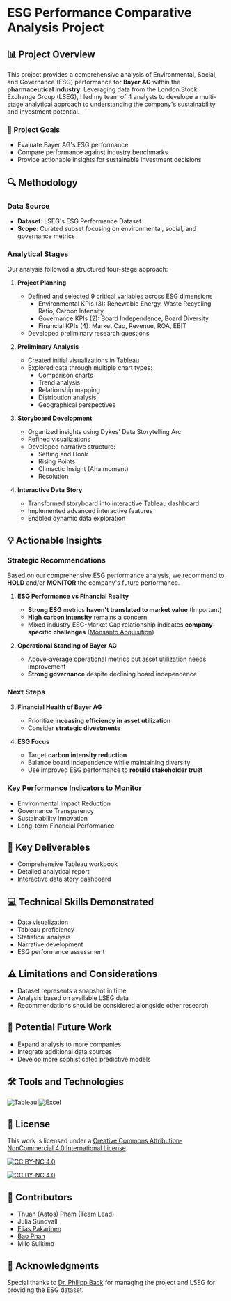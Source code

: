 # ESG Performance Comparative Analysis Project

## 📊 Project Overview

This project provides a comprehensive analysis of Environmental, Social, and Governance (ESG) performance for **Bayer AG** within the **pharmaceutical industry**. Leveraging data from the London Stock Exchange Group (LSEG), I led my team of 4 analysts to develope a multi-stage analytical approach to understanding the company's sustainability and investment potential.

### 🎯 Project Goals

- Evaluate Bayer AG's ESG performance
- Compare performance against industry benchmarks
- Provide actionable insights for sustainable investment decisions

## 🔍 Methodology

### Data Source
- **Dataset**: LSEG's ESG Performance Dataset
- **Scope**: Curated subset focusing on environmental, social, and governance metrics

### Analytical Stages

Our analysis followed a structured four-stage approach:

1. **Project Planning**
   - Defined and selected 9 critical variables across ESG dimensions
     * Environmental KPIs (3): Renewable Energy, Waste Recycling Ratio, Carbon Intensity
     * Governance KPIs (2): Board Independence, Board Diversity
     * Financial KPIs (4): Market Cap, Revenue, ROA, EBIT
   - Developed preliminary research questions

2. **Preliminary Analysis**
   - Created initial visualizations in Tableau
   - Explored data through multiple chart types:
     * Comparison charts
     * Trend analysis
     * Relationship mapping
     * Distribution analysis
     * Geographical perspectives

3. **Storyboard Development**
   - Organized insights using Dykes' Data Storytelling Arc
   - Refined visualizations
   - Developed narrative structure:
     * Setting and Hook
     * Rising Points
     * Climactic Insight (Aha moment)
     * Resolution

4. **Interactive Data Story**
   - Transformed storyboard into interactive Tableau dashboard
   - Implemented advanced interactive features
   - Enabled dynamic data exploration
     
## 💡 Actionable Insights

### Strategic Recommendations

Based on our comprehensive ESG performance analysis, we recommend to **HOLD** and/or **MONITOR** the company's future performance.

1. **ESG Performance vs Financial Reality**
   - **Strong ESG** metrics **haven't translated to market value** (Important)
   - **High carbon intensity** remains a concern
   - Mixed industry ESG-Market Cap relationship indicates **company-specific challenges** ([Monsanto Acquisition](https://www.fiercepharma.com/pharma/worst-deal-ever-bayer-s-market-cap-now-close-to-total-cost-it-paid-for-monsanto))
     
2. **Operational Standing of Bayer AG**
   - Above-average operational metrics but asset utilization needs improvement
   - **Strong governance** despite declining board independence

### Next Steps
3. **Financial Health of Bayer AG**
   - Prioritize **inceasing efficiency in asset utilization**
   - Consider **strategic divestments**

4. **ESG Focus**
   - Target **carbon intensity reduction**
   - Balance board independence while maintaining diversity
   - Use improved ESG performance to **rebuild stakeholder trust**

### Key Performance Indicators to Monitor

- Environmental Impact Reduction
- Governance Transparency
- Sustainability Innovation
- Long-term Financial Performance
  
## 🚀 Key Deliverables

- Comprehensive Tableau workbook
- Detailed analytical report
- [Interactive data story dashboard](https://public.tableau.com/views/ESGInvestmentCaseofBayerAGbyAaltoMikkeli/Story?:language=en-US&:sid=&:redirect=auth&:display_count=n&:origin=viz_share_link)

## 💻 Technical Skills Demonstrated

- Data visualization
- Tableau proficiency
- Statistical analysis
- Narrative development
- ESG performance assessment

## ⚠️ Limitations and Considerations

- Dataset represents a snapshot in time
- Analysis based on available LSEG data
- Recommendations should be considered alongside other research

## 🔮 Potential Future Work

- Expand analysis to more companies
- Integrate additional data sources
- Develop more sophisticated predictive models

## 🛠 Tools and Technologies

![Tableau](https://img.shields.io/badge/Tableau-E97627?style=for-the-badge&logo=Tableau&logoColor=white)
![Excel](https://img.shields.io/badge/Microsoft_Excel-217346?style=for-the-badge&logo=microsoft-excel&logoColor=white)

## 📜 License

This work is licensed under a 
[Creative Commons Attribution-NonCommercial 4.0 International License](http://creativecommons.org/licenses/by-nc/4.0/).

[![CC BY-NC 4.0][cc-by-nc-shield]][cc-by-nc]

[![CC BY-NC 4.0][cc-by-nc-image]][cc-by-nc]

[cc-by-nc]: http://creativecommons.org/licenses/by-nc/4.0/
[cc-by-nc-image]: https://licensebuttons.net/l/by-nc/4.0/88x31.png
[cc-by-nc-shield]: https://img.shields.io/badge/License-CC%20BY--NC%204.0-lightgrey.svg

## 👥 Contributors

- [Thuan (Aatos) Pham](https://www.linkedin.com/in/tbimeo/) (Team Lead) 
- Julia Sundvall
- [Elias Pakarinen](https://www.linkedin.com/in/elias-pakarinen-8a68192a5/)
- [Bao Phan](https://www.linkedin.com/in/bao-phan-911146339/)
- Milo Sulkimo

## 🙏 Acknowledgments

Special thanks to [Dr. Philipp Back](https://www.linkedin.com/in/philippback/) for managing the project and LSEG for providing the ESG dataset.
